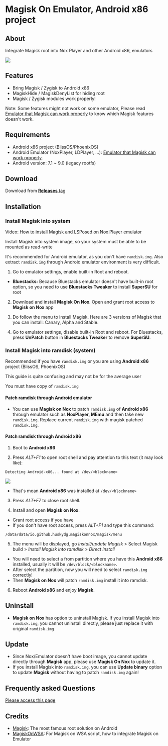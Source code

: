 # Magisk On Emulator, Android x86 project

## About
Integrate Magisk root into Nox Player and other Android x86, emulators

<img src="https://github.com/HuskyDG/MagiskOnNox/raw/main/Screenshot%20(3).png" />

## Features

- Bring Magisk / Zygisk to Android x86
- MagiskHide / MagiskDenyList for hiding root
- Magisk / Zygisk modules work properly!

Note: Some features might not work on some emulator, Please read [Emulator that Magisk can work properly](https://github.com/HuskyDG/MagiskOnNox/wiki/Emulator-that-Magisk-can-work-properly) to know which Magisk features doesn't work.

## Requirements
- Android x86 project (BlissOS/PhoenixOS)
- Android Emulator (NoxPlayer, LDPlayer, ...): [Emulator that Magisk can work properly](https://github.com/HuskyDG/MagiskOnNox/wiki/Emulator-that-Magisk-can-work-properly).
- Android version: 7.1 ~ 9.0 (legacy rootfs)

## Download
Download from [**Releases** tag](https://github.com/HuskyDG/MagiskOnNox/releases/) 


## Installation

### Install Magisk into system

[Video: How to install Magisk and LSPosed on Nox Player emulator]( https://youtu.be/ZtZQPfZjFuU)


Install Magisk into system image, so your system must be able to be mounted as read-write

It's recommended for Android emulator, as you don't have `ramdisk.img`. Also extract `ramdisk.img` through Android emulator environment is very difficult.


1. Go to emulator settings, enable built-in Root and reboot.
-    **Bluestacks:**
    Because Bluestacks emulator doesn't have built-in root option, so you need to use **Bluestacks Tweaker** to install **SuperSU** for root


2. Download and install **Magisk On Nox**. Open and grant root access to **Magisk on Nox** app
3. Do follow the menu to install Magisk. Here are 3 versions of Magisk that you can install: Canary, Alpha and Stable.

4. Go to emulator settings, disable built-in Root and reboot. For Bluestacks, press **UnPatch** button in **Bluestacks Tweaker** to remove **SuperSU**.


### Install Magisk into ramdisk (system)

Recommended if you have `ramdisk.img` or you are using **Android x86** project (BlissOS, PhoenixOS)

This guide is quite confusing and may not be for the average user

You must have copy of `ramdisk.img`

#### Patch ramdisk through Android emulator

- You can use **Magisk on Nox** to patch `ramdisk.img` of **Android x86** through emulator such as **NoxPlayer, MEmu** and then take new `ramdisk.img`. Replace current `ramdisk.img` with magisk patched `ramdisk.img`.

#### Patch ramdisk through Android x86


1. Boot to **Android x86**

2. Press *ALT+F1* to open root shell and pay attention to this text (it may look like):
```
Detecting Android-x86... found at /dev/<blockname>
```
<img src="https://github.com/HuskyDG/MagiskOnNox/raw/main/IMG_20220103_074812.png" /> 

 -  That's mean **Android x86** was installed at `/dev/<blockname>`


3. Press *ALT+F7* to close root shell.

4. Install and open **Magisk on Nox**.
- Grant root access if you have
- If you don't have root access, press *ALT+F1* and type this command:
```
/data/data/io.github.huskydg.magiskonnox/magisk/menu
```

5. The menu will be displayed, go *Install/update Magisk* > Select Magisk build > *Install Magisk into ramdisk* > *Direct install*
- You will need to select a from partition where you have this **Android x86** installed, usually it will be `/dev/block/<blockname>`.
- After select the partition, now you will need to select `ramdisk.img` correctly!
- Then **Magisk on Nox** will patch `ramdisk.img` install it into ramdisk.

6. Reboot **Android x86** and enjoy **Magisk**.

## Uninstall

- **Magisk on Nox** has option to uninstall Magisk. If you install Magisk into `ramdisk.img`, you cannot uninstall directly, please just replace it with original `ramdisk.img`

## Update

- Since Nox/Emulator doesn't have boot image, you cannot update directly through **Magisk** app, please use **Magisk On Nox** to update it.
- If you install Magisk into `ramdisk.img`, you can use **Update binary** option to update **Magisk** without having to patch `ramdisk.img` again!


## Frequently asked Questions

[Please access this page](https://github.com/HuskyDG/MagiskOnNox/wiki)


## Credits
- [Magisk](https://github.com/topjohnwu/Magisk): The most famous root solution on Android
- [MagiskOnWSA](https://github.com/LSPosed/MagiskOnWSA): For Magisk on WSA script, how to integrate Magisk on Emulator
